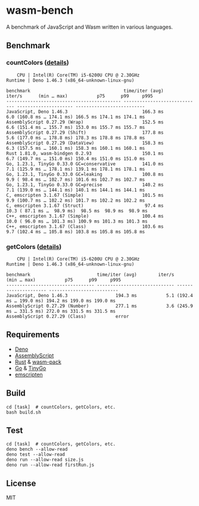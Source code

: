 # wasm-bench

A benchmark of JavaScript and Wasm written in various languages.

## Benchmark

### countColors ([details](countColors/details.md))

```
    CPU | Intel(R) Core(TM) i5-6200U CPU @ 2.30GHz
Runtime | Deno 1.46.3 (x86_64-unknown-linux-gnu)

benchmark                                   time/iter (avg)        iter/s      (min … max)           p75      p99     p995
------------------------------------------- ----------------------------- --------------------- --------------------------
JavaScript, Deno 1.46.3                            166.3 ms           6.0 (160.8 ms … 174.1 ms) 166.5 ms 174.1 ms 174.1 ms
AssemblyScript 0.27.29 (Wrap)                      152.5 ms           6.6 (151.4 ms … 155.7 ms) 153.0 ms 155.7 ms 155.7 ms
AssemblyScript 0.27.29 (Shift)                     177.8 ms           5.6 (177.0 ms … 178.8 ms) 178.3 ms 178.8 ms 178.8 ms
AssemblyScript 0.27.29 (DataView)                  158.3 ms           6.3 (157.5 ms … 160.1 ms) 158.3 ms 160.1 ms 160.1 ms
Rust 1.81.0, wasm-bindgen 0.2.93                   150.1 ms           6.7 (149.7 ms … 151.0 ms) 150.4 ms 151.0 ms 151.0 ms
Go, 1.23.1, TinyGo 0.33.0 GC=conservative          141.0 ms           7.1 (125.9 ms … 178.1 ms) 139.1 ms 178.1 ms 178.1 ms
Go, 1.23.1, TinyGo 0.33.0 GC=leaking               100.8 ms           9.9 ( 98.4 ms … 102.7 ms) 101.6 ms 102.7 ms 102.7 ms
Go, 1.23.1, TinyGo 0.33.0 GC=precise               140.2 ms           7.1 (139.0 ms … 144.1 ms) 140.1 ms 144.1 ms 144.1 ms
C, emscripten 3.1.67 (Simple)                      101.5 ms           9.9 (100.7 ms … 102.2 ms) 101.7 ms 102.2 ms 102.2 ms
C, emscripten 3.1.67 (Struct)                       97.4 ms          10.3 ( 87.1 ms …  98.9 ms)  98.5 ms  98.9 ms  98.9 ms
C++, emscripten 3.1.67 (Simple)                    100.4 ms          10.0 ( 96.0 ms … 101.3 ms) 100.9 ms 101.3 ms 101.3 ms
C++, emscripten 3.1.67 (Class)                     103.6 ms           9.7 (102.4 ms … 105.8 ms) 103.8 ms 105.8 ms 105.8 ms
```

### getColors ([details](getColors/details.md))

```
    CPU | Intel(R) Core(TM) i5-6200U CPU @ 2.30GHz
Runtime | Deno 1.46.3 (x86_64-unknown-linux-gnu)

benchmark                         time/iter (avg)        iter/s      (min … max)           p75      p99     p995
--------------------------------- ----------------------------- --------------------- --------------------------
JavaScript, Deno 1.46.3                  194.3 ms           5.1 (192.4 ms … 199.0 ms) 194.2 ms 199.0 ms 199.0 ms
AssemblyScript 0.27.29 (Number)          277.1 ms           3.6 (245.9 ms … 331.5 ms) 272.0 ms 331.5 ms 331.5 ms
AssemblyScript 0.27.29 (Class)           error
```

## Requirements

- [Deno](https://github.com/denoland/deno)
- [AssemblyScript](https://github.com/AssemblyScript/assemblyscript)
- [Rust](https://github.com/rust-lang/rust) &
  [wasm-pack](https://github.com/rustwasm/wasm-pack)
- [Go](https://github.com/golang/go) &
  [TinyGo](https://github.com/tinygo-org/tinygo)
- [emscripten](https://github.com/emscripten-core/emscripten)

## Build

```
cd [task]  # countColors, getColors, etc.
bash build.sh
```

## Test

```
cd [task]  # countColors, getColors, etc.
deno bench --allow-read
deno test --allow-read
deno run --allow-read size.js
deno run --allow-read firstRun.js
```

## License

MIT
